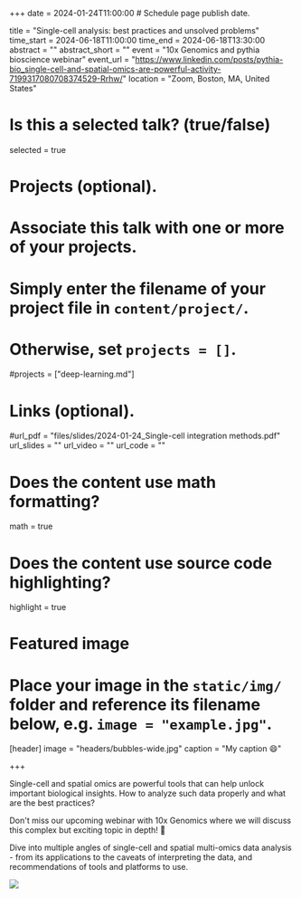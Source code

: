 +++
date = 2024-01-24T11:00:00  # Schedule page publish date.

title = "Single-cell analysis: best practices and unsolved problems"
time_start = 2024-06-18T11:00:00
time_end = 2024-06-18T13:30:00
abstract = ""
abstract_short = ""
event = "10x Genomics and pythia bioscience webinar"
event_url = "https://www.linkedin.com/posts/pythia-bio_single-cell-and-spatial-omics-are-powerful-activity-7199317080708374529-Rrhw/"
location = "Zoom, Boston, MA, United States"

# Is this a selected talk? (true/false)
selected = true

# Projects (optional).
#   Associate this talk with one or more of your projects.
#   Simply enter the filename of your project file in `content/project/`.
#   Otherwise, set `projects = []`.
#projects = ["deep-learning.md"]

# Links (optional).
#url_pdf = "files/slides/2024-01-24_Single-cell integration methods.pdf"
url_slides = ""
url_video = ""
url_code = ""

# Does the content use math formatting?
math = true

# Does the content use source code highlighting?
highlight = true

# Featured image
# Place your image in the `static/img/` folder and reference its filename below, e.g. `image = "example.jpg"`.
[header]
image = "headers/bubbles-wide.jpg"
caption = "My caption :smile:"

+++

Single-cell and spatial omics are powerful tools that can help unlock important biological insights. How to analyze such data properly and what are the best practices? 

Don't miss our upcoming webinar with 10x Genomics where we will discuss this complex but exciting topic in depth! 🌟 

Dive into multiple angles of single-cell and spatial multi-omics data analysis - from its applications to the caveats of interpreting the data, and recommendations of tools and platforms to use.

![](/img/10x_talk.png)

